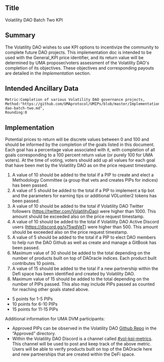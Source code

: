 ## Title

Volatility DAO Batch Two KPI

## Summary

The Volatility DAO wishes to use KPI options to incentivize the community to complete future DAO projects. This implementation doc is intended to be used with the General_KPI price identifier, and its return value will be determined by UMA proposer/voters assessment of the Volatility DAO's completion of its objectives. These objectives and corresponding payouts are detailed in the *Implementation* section. 

## Intended Ancillary Data

```
Metric:Completion of various Volatility DAO governance projects,
Method:"https://github.com/UMAprotocol/UMIPs/blob/master/Implementations/volatility-dao-batch-two.md",
Rounding:0
```

## Implementation

Potential prices to return will be discrete values between 0 and 100 and should be informed by the completion of the  goals listed in this document. Each goal has a percentage value associated with it, with completion of all goals corresponding to a 100 percent return value (or purely 100 for UMA voters). At the time of voting, voters should add up all values for each goal that have been met by the Volatility DAO as on the price request timestamp.

1. A value of 10 should be added to the total if a PIP to create and elect a Methodology Committee (a group that vets and creates PIPs for indices) has been passed.
2. A value of 5 should be added to the total if a PIP to implement a tip bot and the parameters for earning tips or additional VOLuntier2 tokens has been passed.
3. A value of 10 should be added to the total if Volatility DAO Twitter followers (https://twitter.com/VolatilityDao) were higher than 1000. This amount should be exceeded also on the price request timestamp.
4. A value of 10 should be added to the total if Volatility DAO Active Discord users (https://discord.gg/v75wdVeT) were higher than 500. This amount should be exceeded also on the price request timestamp.
5. A value of 5 should be added to the total if a PIP to elect DAO members to help run the DAO Github as well as create and manage a GitBook has been passed.
6. Maximum value of 30 should be added to the total depending on the number of products built on top of DAOracle indices. Each product built contributes 10 points.
7. A value of 15 should be added to the total if a new partnership within the Defi space has been identified and created by Volatility DAO.
8. Maximum value of 15 should be added to the total depending on the number of PIPs passed. This also may include PIPs passed as counted for reaching other goals stated above.
- 5 points for 1-5 PIPs
- 10 points for 6-10 PIPs
- 15 points for 11-15 PIPs

Additional information for UMA DVM participants:
- Approved PIPs can be observed in the Volatility DAO [Github Repo](https://github.com/Volatility-DAO/PIPS/tree/main/Approved) in the “Approved” directory.
- Within the Volatility DAO Discord is a channel called [#vol-kpi-metrics](https://discord.com/channels/807306992389062668/931235120269119488). This channel will be used to post and keep track of the above metric. Users will be able to verify products built on top of the DAOracle here and new partnerships that are created within the DeFi space.
